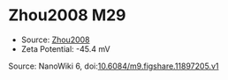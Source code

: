 <a name="material" />

# Zhou2008 M29
<script type="application/ld+json">
  {
    "@context": "https://schema.org/",
    "@type": "ChemicalSubstance",
    "@id": "https://egonw.github.io/nanowiki/nanowiki241.html#material",
    "http://purl.org/dc/terms/conformsTo":
      {
        "@type": "CreativeWork",
        "@id": "https://bioschemas.org/profiles/ChemicalSubstance/0.4-RELEASE/"
      },
    "identfier": "241",
    "name": "Zhou2008 M29",
    "url": "https://egonw.github.io/nanowiki/nanowiki241.html#material",
    "sameAs": "http://127.0.0.1/mediawiki/index.php/Special:URIResolver/Zhou2008_M29"
  }
</script>


* Source: [Zhou2008](articleZhou2008.md)
* Zeta Potential: -45.4 mV


Source: NanoWiki 6, doi:[10.6084/m9.figshare.11897205.v1](https://doi.org/10.6084/m9.figshare.11897205.v1)
